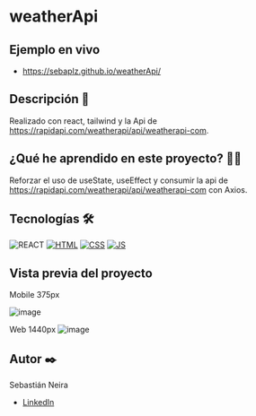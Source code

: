 # weatherApi

## Ejemplo en vivo
- https://sebaplz.github.io/weatherApi/

## Descripción 📑
Realizado con react, tailwind y la Api de https://rapidapi.com/weatherapi/api/weatherapi-com.

## ¿Qué he aprendido en este proyecto? 🙇🏻 
Reforzar el uso de useState, useEffect y consumir la api de https://rapidapi.com/weatherapi/api/weatherapi-com con Axios.

## Tecnologías 🛠
![REACT](https://img.shields.io/badge/React-20232A?style=for-the-badge&logo=react&logoColor=61DAFB)
[![HTML](https://img.shields.io/badge/HTML5-E34F26?style=for-the-badge&logo=html5&logoColor=white)](https://es.wikipedia.org/wiki/HTML5)
[![CSS](https://img.shields.io/badge/CSS3-1572B6?style=for-the-badge&logo=css3&logoColor=white)](https://es.wikipedia.org/wiki/CSS)
[![JS](https://img.shields.io/badge/JavaScript-F7DF1E?style=for-the-badge&logo=javascript&logoColor=black)](https://es.wikipedia.org/wiki/JavaScript)

## Vista previa del proyecto
Mobile 375px

![image](https://github.com/Sebaplz/weatherApi/assets/51845541/5c2c0dc5-0c6e-4165-a71f-7542e3d41bd5)

Web 1440px
![image](https://github.com/Sebaplz/weatherApi/assets/51845541/8aecb4bd-980e-4e51-9f2d-58da88abf48f)

## Autor ✒️
Sebastián Neira
- [LinkedIn](https://www.linkedin.com/in/sebastian-neira/)
